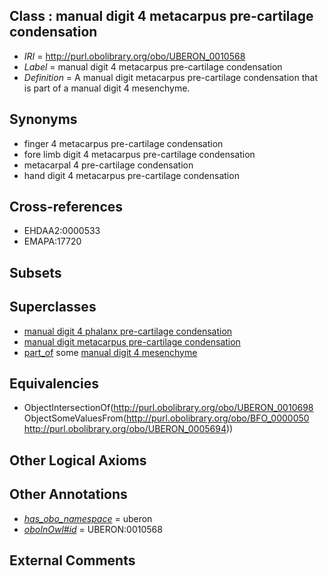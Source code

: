
## Class : manual digit 4 metacarpus pre-cartilage condensation

 * *IRI* = http://purl.obolibrary.org/obo/UBERON_0010568
 * *Label* = manual digit 4 metacarpus pre-cartilage condensation
 * *Definition* = A manual digit metacarpus pre-cartilage condensation that is part of a manual digit 4 mesenchyme.

## Synonyms

 * finger 4 metacarpus pre-cartilage condensation
 * fore limb digit 4 metacarpus pre-cartilage condensation
 * metacarpal 4 pre-cartilage condensation
 * hand digit 4 metacarpus pre-cartilage condensation

## Cross-references

 * EHDAA2:0000533
 * EMAPA:17720

## Subsets


## Superclasses

 * [manual digit 4 phalanx pre-cartilage condensation](../../UBERON/78/UBERON_0010578.md)
 * [manual digit metacarpus pre-cartilage condensation](../../UBERON/98/UBERON_0010698.md)
 * [part_of](../../BFO/50/BFO_0000050.md) some [manual digit 4 mesenchyme](../../UBERON/94/UBERON_0005694.md)

## Equivalencies

 * ObjectIntersectionOf(<http://purl.obolibrary.org/obo/UBERON_0010698> ObjectSomeValuesFrom(<http://purl.obolibrary.org/obo/BFO_0000050> <http://purl.obolibrary.org/obo/UBERON_0005694>))

## Other Logical Axioms


## Other Annotations

 * *[has_obo_namespace](../../ce/oboInOwl#hasOBONamespace.md)* = uberon
 * *[oboInOwl#id](../../id/oboInOwl#id.md)* = UBERON:0010568

## External Comments

